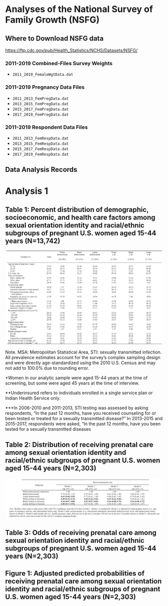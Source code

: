 # Analyses of the National Survey of Family Growth (NSFG)

## Where to Download NSFG data
https://ftp.cdc.gov/pub/Health_Statistics/NCHS/Datasets/NSFG/

### 2011-2019 Combined-Files Survey Weights 
- `2011_2019_FemaleWgtData.dat`

### 2011-2019 Pregnancy Data Files
- `2011_2013_FemPregData.dat`
- `2013_2015_FemPregData.dat`
- `2015_2017_FemPregData.dat`
- `2017_2019_FemPregData.dat`

### 2011-2019 Respondent Data Files
- `2011_2013_FemRespData.dat`
- `2013_2015_FemRespData.dat`
- `2015_2017_FemRespData.dat`
- `2017_2019_FemRespData.dat`

## Data Analysis Records

# Analysis 1

## Table 1: Percent distribution of demographic, socioeconomic, and health care factors among sexual orientation identity and racial/ethnic subgroups of pregnant U.S. women aged 15-44 years (N=13,742)
![table1](https://github.com/brown-mheal/nsfg_sun_agenor/blob/f64f6ab8871cc83ab125fdc8db9801124ea7d51c/agenor_table1.png)

Note. MSA: Metropolitan Statistical Area, STI: sexually transmitted infection. All prevalence estimates account for the survey’s complex sampling design and were directly age-standardized using the 2010 U.S. Census and may not add to 100.0% due to rounding error.
  
*Women in our analytic sample were aged 15-44 years at the time of screening, but some were aged 45 years at the time of interview.

**Underinsured refers to individuals enrolled in a single service plan or Indian Health Service only.

***In 2006-2010 and 2011-2013, STI testing was assessed by asking respondents, “In the past 12 months, have you received counseling for or been tested or treated for a sexually transmitted disease?” In 2013-2015 and 2015-2017, respondents were asked, “In the past 12 months, have you been tested for a sexually transmitted diseases

## Table 2: Distribution of receiving prenatal care among sexual orientation identity and racial/ethnic subgroups of pregnant U.S. women aged 15-44 years (N=2,303)
![table2](https://github.com/brown-mheal/nsfg_sun_agenor/blob/8259f985715d8bca85d1f4a2811b6c949bcfc3be/agenor_table2.png)

## Table 3: Odds of receiving prenatal care among sexual orientation identity and racial/ethnic subgroups of pregnant U.S. women aged 15-44 years (N=2,303)

## Figure 1: Adjusted predicted probabilities of receiving prenatal care among sexual orientation identity and racial/ethnic subgroups of pregnant U.S. women aged 15-44 years (N=2,303)
